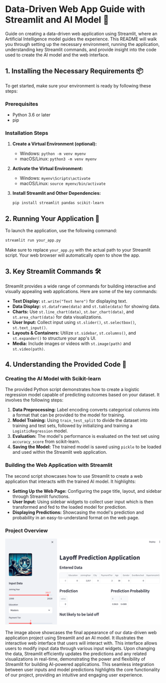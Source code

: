 # Data-Driven Web App Guide with Streamlit and AI Model 🌟

Guide on creating a data-driven web application using Streamlit, where an Artificial Intelligence model guides the experience. This README will walk you through setting up the necessary environment, running the application, understanding key Streamlit commands, and provide insight into the code used to create the AI model and the web interface.

## 1. Installing the Necessary Requirements 📦

To get started, make sure your environment is ready by following these steps:

### Prerequisites

- Python 3.6 or later
- pip

### Installation Steps

1. **Create a Virtual Environment (optional):** 
   - Windows: `python -m venv myenv`
   - macOS/Linux: `python3 -m venv myenv`

2. **Activate the Virtual Environment:**
   - Windows: `myenv\Scripts\activate`
   - macOS/Linux: `source myenv/bin/activate`

3. **Install Streamlit and Other Dependencies:**
   ```bash
   pip install streamlit pandas scikit-learn
   ```

## 2. Running Your Application 🏃

To launch the application, use the following command:

```bash
streamlit run your_app.py
```

Make sure to replace `your_app.py` with the actual path to your Streamlit script. Your web browser will automatically open to show the app.

## 3. Key Streamlit Commands 🛠️

Streamlit provides a wide range of commands for building interactive and visually appealing web applications. Here are some of the key commands:

- **Text Display:** `st.write("Text here")` for displaying text.
- **Data Display:** `st.dataframe(data)` and `st.table(data)` for showing data.
- **Charts:** Use `st.line_chart(data)`, `st.bar_chart(data)`, and `st.area_chart(data)` for data visualizations.
- **User Input:** Collect input using `st.slider()`, `st.selectbox()`, `st.text_input()`.
- **Layouts & Containers:** Utilize `st.sidebar`, `st.columns()`, and `st.expander()` to structure your app's UI.
- **Media:** Include images or videos with `st.image(path)` and `st.video(path)`.

## 4. Understanding the Provided Code 📘

### Creating the AI Model with Scikit-learn

The provided Python script demonstrates how to create a logistic regression model capable of predicting outcomes based on your dataset. It involves the following steps:

1. **Data Preprocessing:** Label encoding converts categorical columns into a format that can be provided to the model for training.
2. **Model Training:** Using `train_test_split` to divide the dataset into training and test sets, followed by initializing and training a `LogisticRegression` model.
3. **Evaluation:** The model's performance is evaluated on the test set using `accuracy_score` from scikit-learn.
4. **Saving the Model:** The trained model is saved using `pickle` to be loaded and used within the Streamlit web application.

### Building the Web Application with Streamlit

The second script showcases how to use Streamlit to create a web application that interacts with the trained AI model. It highlights:

- **Setting Up the Web Page:** Configuring the page title, layout, and sidebar through Streamlit functions.
- **User Input:** Using sidebar widgets to collect user input which is then transformed and fed to the loaded model for prediction.
- **Displaying Predictions:** Showcasing the model's prediction and probability in an easy-to-understand format on the web page.

### Project Overview

![Project Overview](ReadmeImage.png)

The image above showcases the final appearance of our data-driven web application project using Streamlit and an AI model. It illustrates the interactive web interface that users will interact with. This interface allows users to modify input data through various input widgets. Upon changing the data, Streamlit efficiently updates the predictions and any related visualizations in real-time, demonstrating the power and flexibility of Streamlit for building AI-powered applications. This seamless integration between user inputs and model predictions highlights the core functionality of our project, providing an intuitive and engaging user experience.
